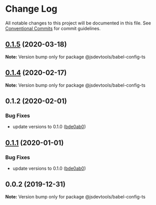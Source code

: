 # Change Log

All notable changes to this project will be documented in this file.
See [Conventional Commits](https://conventionalcommits.org) for commit guidelines.

## [0.1.5](https://github.com/jsdevtools/jsdevtools/compare/@jsdevtools/babel-config-ts@0.1.1...@jsdevtools/babel-config-ts@0.1.5) (2020-03-18)

**Note:** Version bump only for package @jsdevtools/babel-config-ts





## [0.1.4](https://github.com/jsdevtools/jsdevtools/compare/@jsdevtools/babel-config-ts@0.1.2...@jsdevtools/babel-config-ts@0.1.4) (2020-02-17)

**Note:** Version bump only for package @jsdevtools/babel-config-ts





## 0.1.2 (2020-02-01)


### Bug Fixes

* update versions to 0.1.0 ([bde0ab0](https://github.com/jsdevtools/monorepo-template/commit/bde0ab0))





## [0.1.1](https://github.com/jsdevtools/monorepo-template/compare/@jsdevtools/babel-config-ts@0.0.2...@jsdevtools/babel-config-ts@0.1.1) (2020-01-01)


### Bug Fixes

* update versions to 0.1.0 ([bde0ab0](https://github.com/jsdevtools/monorepo-template/commit/bde0ab0b8db2f88f37202a18670c7b86efc40453))





## 0.0.2 (2019-12-31)

**Note:** Version bump only for package @jsdevtools/babel-config-ts
